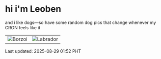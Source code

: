 # hi i'm Leoben

and i like dogs—so have some random dog pics that change whenever my CRON feels like it

|  |  |
|--------|----------|
| ![Borzoi](https://random-dog-vercel.vercel.app/api/random-borzoi?v=1756403554) | ![Labrador](https://random-dog-vercel.vercel.app/api/random-labrador?v=1756403554) |

Last updated: 2025-08-29 01:52 PHT
